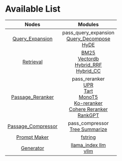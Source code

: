 # Available List

|                              Nodes                               |                                                                                                                                          Modules                                                                                                                                          |
|:----------------------------------------------------------------:|:-----------------------------------------------------------------------------------------------------------------------------------------------------------------------------------------------------------------------------------------------------------------------------------------:|
|     [Query_Expansion](./query_expansion/query_expansion.md)      |                                                                                  pass_query_expansion<br/>[Query_Decompose](./query_expansion/query_decompose.md)<br/>[HyDE](./query_expansion/hyde.md)                                                                                   |
|              [Retrieval](./retrieval/retrieval.md)               |                                                                 [BM25](./retrieval/bm25.md)<br/>[Vectordb](./retrieval/vectordb.md)<br/>[Hybrid_RRF](./retrieval/hybrid_rrf.md)<br/>[Hybrid_CC](./retrieval/hybrid_cc.md)                                                                 |
|    [Passage_Reranker](./passage_reranker/passage_reranker.md)    | pass_reranker<br/>[UPR](./passage_reranker/upr.md)<br/>[Tart](./passage_reranker/tart.md)<br/>[MonoT5](./passage_reranker/monot5.md)<br/>[Ko-reranker](./passage_reranker/koreranker.md)<br/>[Cohere Reranker](./passage_reranker/cohere.md)<br/>[RankGPT](./passage_reranker/rankgpt.md) |
| [Passage_Compressor](./passage_compressor/passage_compressor.md) |                                                                                                       pass_compressor<br/>[Tree Summarize](./passage_compressor/tree_summarize.md)                                                                                                        |
|          [Prompt Maker](./prompt_maker/prompt_maker.md)          |                                                                                                                           [fstring](./prompt_maker/fstring.md)                                                                                                                            |
|              [Generator](./generator/generator.md)               |                                                                                                     [llama_index llm](./generator/llama_index_llm.md)<br/>[vllm](./generator/vllm.md)                                                                                                     |





